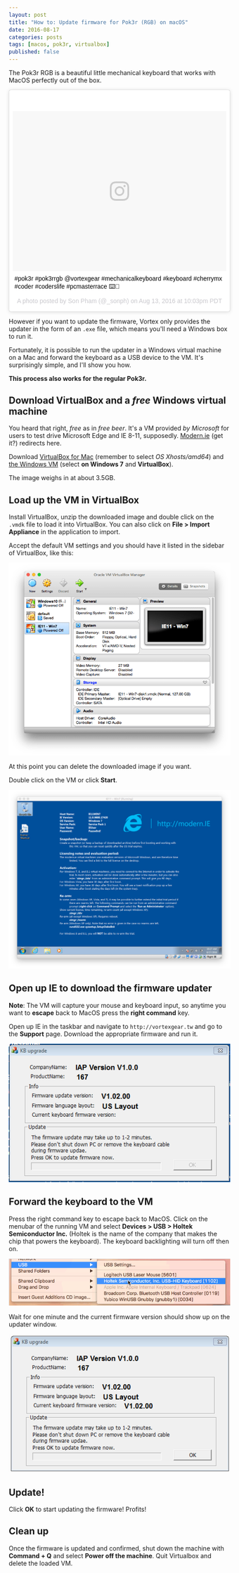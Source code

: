 ```yaml
---
layout: post
title: "How to: Update firmware for Pok3r (RGB) on macOS"
date: 2016-08-17
categories: posts
tags: [macos, pok3r, virtualbox]
published: false
---
```


The Pok3r RGB is a beautiful little mechanical keyboard that works with MacOS perfectly out of the
box.

<blockquote class="instagram-media" data-instgrm-captioned data-instgrm-version="7" style=" background:#FFF; border:0; border-radius:3px; box-shadow:0 0 1px 0 rgba(0,0,0,0.5),0 1px 10px 0 rgba(0,0,0,0.15); margin: 1px; max-width:658px; padding:0; width:99.375%; width:-webkit-calc(100% - 2px); width:calc(100% - 2px);"><div style="padding:8px;"> <div style=" background:#F8F8F8; line-height:0; margin-top:40px; padding:37.4074074074% 0; text-align:center; width:100%;"> <div style=" background:url(data:image/png;base64,iVBORw0KGgoAAAANSUhEUgAAACwAAAAsCAMAAAApWqozAAAABGdBTUEAALGPC/xhBQAAAAFzUkdCAK7OHOkAAAAMUExURczMzPf399fX1+bm5mzY9AMAAADiSURBVDjLvZXbEsMgCES5/P8/t9FuRVCRmU73JWlzosgSIIZURCjo/ad+EQJJB4Hv8BFt+IDpQoCx1wjOSBFhh2XssxEIYn3ulI/6MNReE07UIWJEv8UEOWDS88LY97kqyTliJKKtuYBbruAyVh5wOHiXmpi5we58Ek028czwyuQdLKPG1Bkb4NnM+VeAnfHqn1k4+GPT6uGQcvu2h2OVuIf/gWUFyy8OWEpdyZSa3aVCqpVoVvzZZ2VTnn2wU8qzVjDDetO90GSy9mVLqtgYSy231MxrY6I2gGqjrTY0L8fxCxfCBbhWrsYYAAAAAElFTkSuQmCC); display:block; height:44px; margin:0 auto -44px; position:relative; top:-22px; width:44px;"></div></div> <p style=" margin:8px 0 0 0; padding:0 4px;"> <a href="https://www.instagram.com/p/BJE6JyEhRBT/" style=" color:#000; font-family:Arial,sans-serif; font-size:14px; font-style:normal; font-weight:normal; line-height:17px; text-decoration:none; word-wrap:break-word;" target="_blank"><!--_-->#pok3r #pok3rrgb @vortexgear #mechanicalkeyboard #keyboard #cherrymx #coder #coderslife #pcmasterrace ⌨️🙌</a></p> <p style=" color:#c9c8cd; font-family:Arial,sans-serif; font-size:14px; line-height:17px; margin-bottom:0; margin-top:8px; overflow:hidden; padding:8px 0 7px; text-align:center; text-overflow:ellipsis; white-space:nowrap;">A photo posted by Son Pham (@_sonph) on <time style=" font-family:Arial,sans-serif; font-size:14px; line-height:17px;" datetime="2016-08-14T05:03:54+00:00">Aug 13, 2016 at 10:03pm PDT</time></p></div></blockquote>
<script async defer src="//platform.instagram.com/en_US/embeds.js"></script>

<p></p>

However if you want to update the firmware, Vortex only provides the updater in the form of an
`.exe` file, which means you'll need a Windows box to run it.

Fortunately, it is possible to run the updater in a Windows virtual machine on a Mac and forward the
keyboard as a USB device to the VM. It's surprisingly simple, and I'll show you how.

**This process also works for the regular Pok3r.**

## Download VirtualBox and a _free_ Windows virtual machine
You heard that right, _free_ as in _free beer_. It's a VM provided _by Microsoft_ for users to test
drive Microsoft Edge and IE 8-11, supposedly. [Modern.ie](http://modern.ie) (get it?)
redirects here.

Download [VirtualBox for Mac](https://www.virtualbox.org/wiki/Downloads)
(remember to select _OS Xhosts/amd64_) and
[the Windows VM](https://developer.microsoft.com/en-us/microsoft-edge/tools/vms/)
(select **on Windows 7** and **VirtualBox**).

The image weighs in at about 3.5GB.

## Load up the VM in VirtualBox
Install VirtualBox, unzip the downloaded image and double click on the `.vmdk` file to load it into
VirtualBox. You can also click on **File > Import Appliance** in the application to import.

Accept the default VM settings and you should have it listed in the sidebar of VirtualBox, like
this:

<img class="no-shadow" alt="pok3r-macos-virtualbox" src="/assets/images/pok3r-macos-virtualbox.png">

At this point you can delete the downloaded image if you want.

Double click on the VM or click **Start**.

<img class="no-shadow" alt="pok3r-macos-virtualbox-vm" src="/assets/images/pok3r-macos-virtualbox-vm.png">

## Open up IE to download the firmware updater
**Note**: The VM will capture your mouse and keyboard input, so anytime you want to **escape** back
to MacOS press the **right command** key.

Open up IE in the taskbar and navigate to `http://vortexgear.tw` and go to the **Support** page.
Download the appropriate firmware and run it.

![pok3r-macos-updater](/assets/images/pok3r-macos-updater.png)

## Forward the keyboard to the VM
Press the right command key to escape back to MacOS. Click on the menubar of the running VM and
select **Devices > USB > Holtek Semiconductor Inc.** (Holtek is the name of the company that makes
the chip that powers the keyboard). The keyboard backlighting will turn off then on.

![pok3r-macos-virtualbox-devices](/assets/images/pok3r-macos-virtualbox-devices.png)

Wait for one minute and the current firmware version should show up on the updater window.

![pok3r-macos-updater-current](/assets/images/pok3r-macos-updater-current.png)

## Update!
Click **OK** to start updating the firmware! Profits!

## Clean up
Once the firmware is updated and confirmed, shut down the machine with **Command + Q** and select
**Power off the machine**. Quit Virtualbox and delete the loaded VM.

